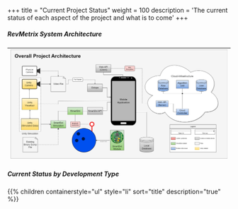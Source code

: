 +++
title = "Current Project Status"
weight = 100
description = 'The current status of each aspect of the project and what is to come'
+++

##### RevMetrix System Architecture
| ![RevMetrix Diagram](OverallSystemArchitecture.png?width=50vw&lightbox=false) | 
|:--:| 

##### Current Status by Development Type
{{% children containerstyle="ul" style="li" sort="title" description="true" %}}